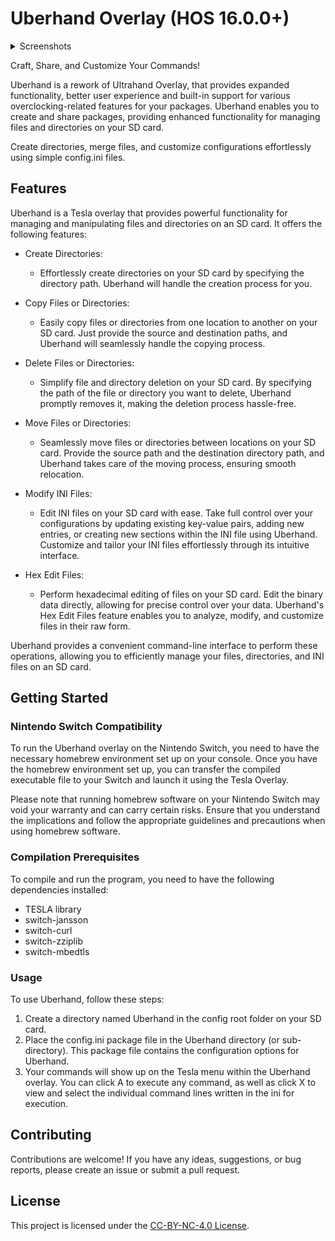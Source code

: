 # Uberhand Overlay (HOS 16.0.0+)
<details>
<summary>Screenshots</summary>

![Overlay Menu](https://github.com/IrneRacoonovich/Uberhand-Overlay/assets/143113705/9d93913e-62f3-4218-89cb-f315257cd8a7)
![Package Menu](https://github.com/IrneRacoonovich/Uberhand-Overlay/assets/143113705/ee4ddd67-1511-4877-a97f-183dbfa4a7ed)
![Easy Installer Package](https://github.com/IrneRacoonovich/Uberhand-Overlay/assets/143113705/47919a09-5d16-43b8-b82c-4c1654ccf6e5)
![4IFIR Wizard Package](https://github.com/IrneRacoonovich/Uberhand-Overlay/assets/143113705/2c8203c2-c7e3-4ade-9ed4-e2a963fddefc)

</details>

Craft, Share, and Customize Your Commands!

Uberhand is a rework of Ultrahand Overlay, that provides expanded functionality, better user experience and built-in support for various overclocking-related features for your packages. Uberhand enables you to create and share packages, providing enhanced functionality for managing files and directories on your SD card.

Create directories, merge files, and customize configurations effortlessly using simple config.ini files.

## Features

Uberhand is a Tesla overlay that provides powerful functionality for managing and manipulating files and directories on an SD card. It offers the following features:

- Create Directories:
  - Effortlessly create directories on your SD card by specifying the directory path. Uberhand will handle the creation process for you.

- Copy Files or Directories:
  - Easily copy files or directories from one location to another on your SD card. Just provide the source and destination paths, and Uberhand will seamlessly handle the copying process.

- Delete Files or Directories:
  - Simplify file and directory deletion on your SD card. By specifying the path of the file or directory you want to delete, Uberhand promptly removes it, making the deletion process hassle-free.

- Move Files or Directories:
  - Seamlessly move files or directories between locations on your SD card. Provide the source path and the destination directory path, and Uberhand takes care of the moving process, ensuring smooth relocation.

- Modify INI Files:
  - Edit INI files on your SD card with ease. Take full control over your configurations by updating existing key-value pairs, adding new entries, or creating new sections within the INI file using Uberhand. Customize and tailor your INI files effortlessly through its intuitive interface.

- Hex Edit Files:
  - Perform hexadecimal editing of files on your SD card. Edit the binary data directly, allowing for precise control over your data. Uberhand's Hex Edit Files feature enables you to analyze, modify, and customize files in their raw form.

Uberhand provides a convenient command-line interface to perform these operations, allowing you to efficiently manage your files, directories, and INI files on an SD card.


## Getting Started

### Nintendo Switch Compatibility
To run the Uberhand overlay on the Nintendo Switch, you need to have the necessary homebrew environment set up on your console. Once you have the homebrew environment set up, you can transfer the compiled executable file to your Switch and launch it using the Tesla Overlay.

Please note that running homebrew software on your Nintendo Switch may void your warranty and can carry certain risks. Ensure that you understand the implications and follow the appropriate guidelines and precautions when using homebrew software.

### Compilation Prerequisites

To compile and run the program, you need to have the following dependencies installed:

- TESLA library
- switch-jansson
- switch-curl
- switch-zziplib
- switch-mbedtls


### Usage

To use Uberhand, follow these steps:

1. Create a directory named Uberhand in the config root folder on your SD card.
2. Place the config.ini package file in the Uberhand directory (or sub-directory). This package file contains the configuration options for Uberhand.
3. Your commands will show up on the Tesla menu within the Uberhand overlay. You can click A to execute any command, as well as click X to view and select the individual command lines written in the ini for execution.

## Contributing

Contributions are welcome! If you have any ideas, suggestions, or bug reports, please create an issue or submit a pull request.

## License

This project is licensed under the [CC-BY-NC-4.0 License](LICENSE).

